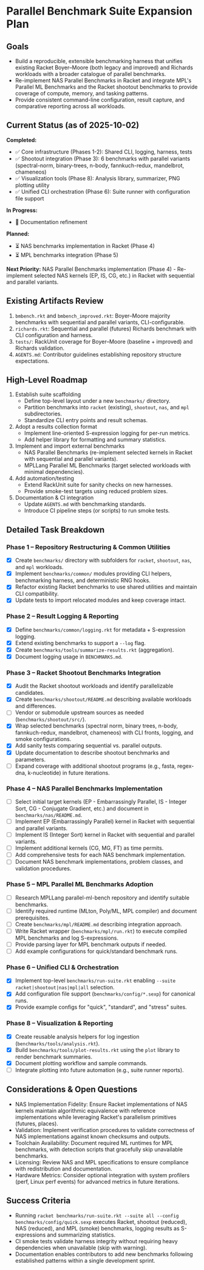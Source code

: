 # Parallel Benchmark Suite Expansion Plan

## Goals
- Build a reproducible, extensible benchmarking harness that unifies existing Racket Boyer–Moore (both legacy and improved) and Richards workloads with a broader catalogue of parallel benchmarks.
- Re-implement NAS Parallel Benchmarks in Racket and integrate MPL's Parallel ML Benchmarks and the Racket shootout benchmarks to provide coverage of compute, memory, and tasking patterns.
- Provide consistent command-line configuration, result capture, and comparative reporting across all workloads.

## Current Status (as of 2025-10-02)

**Completed:**
- ✅ Core infrastructure (Phases 1-2): Shared CLI, logging, harness, tests
- ✅ Shootout integration (Phase 3): 6 benchmarks with parallel variants (spectral-norm, binary-trees, n-body, fannkuch-redux, mandelbrot, chameneos)
- ✅ Visualization tools (Phase 8): Analysis library, summarizer, PNG plotting utility
- ✅ Unified CLI orchestration (Phase 6): Suite runner with configuration file support

**In Progress:**
- 🚧 Documentation refinement

**Planned:**
- ⏳ NAS benchmarks implementation in Racket (Phase 4)
- ⏳ MPL benchmarks integration (Phase 5)

**Next Priority:** NAS Parallel Benchmarks implementation (Phase 4) - Re-implement selected NAS kernels (EP, IS, CG, etc.) in Racket with sequential and parallel variants.

## Existing Artifacts Review
1. `bmbench.rkt` and `bmbench_improved.rkt`: Boyer–Moore majority benchmarks with sequential and parallel variants, CLI-configurable.
2. `richards.rkt`: Sequential and parallel (futures) Richards benchmark with CLI configuration and harness.
3. `tests/`: RackUnit coverage for Boyer–Moore (baseline + improved) and Richards validation.
4. `AGENTS.md`: Contributor guidelines establishing repository structure expectations.

## High-Level Roadmap
1. Establish suite scaffolding
   - Define top-level layout under a new `benchmarks/` directory.
   - Partition benchmarks into `racket` (existing), `shootout`, `nas`, and `mpl` subdirectories.
   - Standardize CLI entry points and result schemas.
2. Adopt a results collection format
   - Implement line-oriented S-expression logging for per-run metrics.
   - Add helper library for formatting and summary statistics.
3. Implement and import external benchmarks
   - NAS Parallel Benchmarks (re-implement selected kernels in Racket with sequential and parallel variants).
   - MPLLang Parallel ML Benchmarks (target selected workloads with minimal dependencies).
4. Add automation/testing
   - Extend RackUnit suite for sanity checks on new harnesses.
   - Provide smoke-test targets using reduced problem sizes.
5. Documentation & CI integration
   - Update `AGENTS.md` with benchmarking standards.
   - Introduce CI pipeline steps (or scripts) to run smoke tests.

## Detailed Task Breakdown

### Phase 1 – Repository Restructuring & Common Utilities
- [x] Create `benchmarks/` directory with subfolders for `racket`, `shootout`, `nas`, and `mpl` workloads.
- [x] Implement `benchmarks/common/` modules providing CLI helpers, benchmarking harness, and deterministic RNG hooks.
- [x] Refactor existing Racket benchmarks to use shared utilities and maintain CLI compatibility.
- [x] Update tests to import relocated modules and keep coverage intact.

### Phase 2 – Result Logging & Reporting
- [x] Define `benchmarks/common/logging.rkt` for metadata + S-expression logging.
- [x] Extend existing benchmarks to support a `--log` flag.
- [x] Create `benchmarks/tools/summarize-results.rkt` (aggregation).
- [x] Document logging usage in `BENCHMARKS.md`.

### Phase 3 – Racket Shootout Benchmarks Integration
- [x] Audit the Racket shootout workloads and identify parallelizable candidates.
- [x] Create `benchmarks/shootout/README.md` describing available workloads and differences.
- [ ] Vendor or submodule upstream sources as needed (`benchmarks/shootout/src/`).
- [x] Wrap selected benchmarks (spectral norm, binary trees, n-body, fannkuch-redux, mandelbrot, chameneos) with CLI fronts, logging, and smoke configurations.
- [x] Add sanity tests comparing sequential vs. parallel outputs.
- [x] Update documentation to describe shootout benchmarks and parameters.
- [ ] Expand coverage with additional shootout programs (e.g., fasta, regex-dna, k-nucleotide) in future iterations.

### Phase 4 – NAS Parallel Benchmarks Implementation
- [ ] Select initial target kernels (EP - Embarrassingly Parallel, IS - Integer Sort, CG - Conjugate Gradient, etc.) and document in `benchmarks/nas/README.md`.
- [ ] Implement EP (Embarrassingly Parallel) kernel in Racket with sequential and parallel variants.
- [ ] Implement IS (Integer Sort) kernel in Racket with sequential and parallel variants.
- [ ] Implement additional kernels (CG, MG, FT) as time permits.
- [ ] Add comprehensive tests for each NAS benchmark implementation.
- [ ] Document NAS benchmark implementations, problem classes, and validation procedures.

### Phase 5 – MPL Parallel ML Benchmarks Adoption
- [ ] Research MPLLang parallel-ml-bench repository and identify suitable benchmarks.
- [ ] Identify required runtime (MLton, Poly/ML, MPL compiler) and document prerequisites.
- [ ] Create `benchmarks/mpl/README.md` describing integration approach.
- [ ] Write Racket wrapper (`benchmarks/mpl/run.rkt`) to execute compiled MPL benchmarks and log S-expressions.
- [ ] Provide parsing layer for MPL benchmark outputs if needed.
- [ ] Add example configurations for quick/standard benchmark runs.

### Phase 6 – Unified CLI & Orchestration
- [x] Implement top-level `benchmarks/run-suite.rkt` enabling `--suite racket|shootout|nas|mpl|all` selection.
- [x] Add configuration file support (`benchmarks/config/*.sexp`) for canonical runs.
- [x] Provide example configs for "quick", "standard", and "stress" suites.

### Phase 8 – Visualization & Reporting
- [x] Create reusable analysis helpers for log ingestion (`benchmarks/tools/analysis.rkt`).
- [x] Build `benchmarks/tools/plot-results.rkt` using the `plot` library to render benchmark summaries.
- [x] Document plotting workflow and sample commands.
- [ ] Integrate plotting into future automation (e.g., suite runner reports).

## Considerations & Open Questions
- NAS Implementation Fidelity: Ensure Racket implementations of NAS kernels maintain algorithmic equivalence with reference implementations while leveraging Racket's parallelism primitives (futures, places).
- Validation: Implement verification procedures to validate correctness of NAS implementations against known checksums and outputs.
- Toolchain Availability: Document required ML runtimes for MPL benchmarks, with detection scripts that gracefully skip unavailable benchmarks.
- Licensing: Review NAS and MPL specifications to ensure compliance with redistribution and documentation.
- Hardware Metrics: Consider optional integration with system profilers (perf, Linux perf events) for advanced metrics in future iterations.

## Success Criteria
- Running `racket benchmarks/run-suite.rkt --suite all --config benchmarks/config/quick.sexp` executes Racket, shootout (reduced), NAS (reduced), and MPL (smoke) benchmarks, logging results as S-expressions and summarizing statistics.
- CI smoke tests validate harness integrity without requiring heavy dependencies when unavailable (skip with warning).
- Documentation enables contributors to add new benchmarks following established patterns within a single development sprint.
